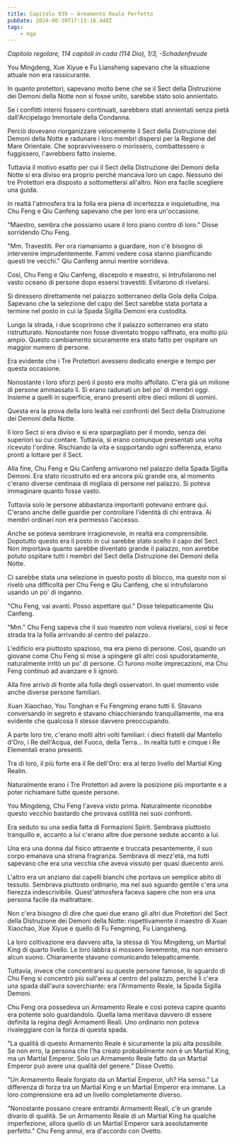 ```yaml
---
title: Capitolo 939 – Armamento Reale Perfetto
pubDate: 2024-06-30T17:13:16.448Z
tags:
    - mga
---
```



<em>Capitolo regolare,
114 capitoli in coda (114 Dio), 1/3,
-Schadenfreude</em>


You Mingdeng, Xue Xiyue e Fu Liansheng sapevano che la situazione attuale non era rassicurante.


In quanto protettori, sapevano molto bene che se il Sect della Distruzione dei Demoni della Notte non si fosse unito, sarebbe stato solo annientato.


Se i conflitti interni fossero continuati, sarebbero stati annientati senza pietà dall'Arcipelago Immortale della Condanna.


Perciò dovevano riorganizzare velocemente il Sect della Distruzione dei Demoni della Notte e radunare i loro membri dispersi per la Regione del Mare Orientale. Che sopravvivessero o morissero, combattessero o fuggissero, l'avrebbero fatto insieme.


Tuttavia il motivo esatto per cui il Sect della Distruzione dei Demoni della Notte si era diviso era proprio perché mancava loro un capo. Nessuno dei tre Protettori era disposto a sottomettersi all'altro. Non era facile scegliere una guida.


In realtà l'atmosfera tra la folla era piena di incertezza e inquietudine, ma Chu Feng e Qiu Canfeng sapevano che per loro era un'occasione.


"Maestro, sembra che possiamo usare il loro piano contro di loro." Disse sorridendo Chu Feng.


"Mm. Travestiti. Per ora riamaniamo a guardare, non c'è bisogno di intervenire imprudentemente. Fammi vedere cosa stanno pianificando questi tre vecchi." Qiu Canfeng annuì mentre sorrideva.


Così, Chu Feng e Qiu Canfeng, discepolo e maestro, si intrufolarono nel vasto oceano di persone dopo essersi travestiti. Evitarono di rivelarsi.


Si diressero direttamente nel palazzo sotterraneo della Gola della Colpa. Sapevano che la selezione del capo del Sect sarebbe stata portata a termine nel posto in cui la Spada Sigilla Demoni era custodita.


Lungo la strada, i due scoprirono che il palazzo sotterraneo era stato ristrutturato. Nonostante non fosse diventato troppo raffinato, era molto più ampio. Questo cambiamento sicuramente era stato fatto per ospitare un maggior numero di persone.


Era evidente che i Tre Protettori avessero dedicato energie e tempo per questa occasione.


Nonostante i loro sforzi però il posto era molto affollato. C'era già un milione di persone ammassato lì. Si erano radunati un bel po' di membri oggi. Insieme a quelli in superficie, erano presenti oltre dieci milioni di uomini.


Questa era la prova della loro lealtà nei confronti del Sect della Distruzione dei Demoni della Notte.


Il loro Sect si era diviso e si era sparpagliato per il mondo, senza dei superiori su cui contare. Tuttavia, si erano comunque presentati una volta ricevuto l'ordine. Rischiando la vita e sopportando ogni sofferenza, erano pronti a lottare per il Sect.


Alla fine, Chu Feng e Qiu Canfeng arrivarono nel palazzo della Spada Sigilla Demoni. Era stato ricostruito ed era ancora più grande ora, al momento c'erano diverse centinaia di migliaia di persone nel palazzo. Si poteva immaginare quanto fosse vasto.


Tuttavia solo le persone abbastanza importanti potevano entrare qui. C'erano anche delle guardie per controllare l'identità di chi entrava. Ai membri ordinari non era permesso l'accesso.


Anche se poteva sembrare irragionevole, in realtà era comprensibile. Dopotutto questo era il posto in cui sarebbe stato scelto il capo del Sect. Non importava quanto sarebbe diventato grande il palazzo, non avrebbe potuto ospitare tutti i membri del Sect della Distruzione dei Demoni della Notte.


Ci sarebbe stata una selezione in questo posto di blocco, ma questo non si rivelò una difficoltà per Chu Feng  e Qiu Canfeng, che si intrufolarono usando un po' di inganno.


"Chu Feng, vai avanti. Posso aspettare qui." Disse telepaticamente Qiu Canfeng.


"Mm." Chu Feng sapeva che il suo maestro non voleva rivelarsi, così si fece strada tra la folla arrivando al centro del palazzo.


L'edificio era piuttosto spazioso, ma era pieno di persone. Così, quando un giovane come Chu Feng si mise a spingere gli altri così spudoratamente, naturalmente irritò un po' di persone. Ci furono molte imprecazioni, ma Chu Feng continuò ad avanzare e li ignorò.


Alla fine arrivò di fronte alla folla degli osservatori. In quel momento vide anche diverse persone familiari.


Xuan Xiaochao, You Tonghan e Fu Fengming erano tutti lì. Stavano conversando in segreto e stavano chiacchierando tranquillamente, ma era evidente che qualcosa li stesse davvero preoccupando.


A parte loro tre, c'erano molti altri volti familiari: i dieci fratelli dal Mantello d'Oro, i Re dell'Acqua, del Fuoco, della Terra... In realtà tutti e cinque i Re Elementali erano presenti.


Tra di loro, il più forte era il Re dell'Oro: era al terzo livello del Martial King Realm.


Naturalmente erano i Tre Protettori ad avere la posizione più importante e a poter richiamare tutte queste persone.


You Mingdeng, Chu Feng l'aveva visto prima. Naturalmente riconobbe questo vecchio bastardo che provava ostilità nei suoi confronti.


Era seduto su una sedia fatta di Formazioni Spirit. Sembrava piuttosto tranquillo e, accanto a lui c'erano altre due persone sedute accanto a lui.


Una era una donna dal fisico attraente e truccata pesantemente, il suo corpo emanava una strana fragranza. Sembrava di mezz'età, ma tutti sapevano che era una vecchia che aveva vissuto per quasi duecento anni.


L'altro era un anziano dai capelli bianchi che portava un semplice abito di tessuto. Sembrava piuttosto ordinario, ma nel suo sguardo gentile c'era una fierezza indescrivibile. Quest'atmosfera faceva sapere che non era una persona facile da maltrattare.


Non c'era bisogno di dire che quei due erano gli altri due Protettori del Sect della Distruzione dei Demoni della Notte: rispettivamente il maestro di Xuan Xiaochao, Xue Xiyue e quello di Fu Fengming, Fu Liangsheng.


La loro coltivazione era davvero alta, la stessa di You Mingdeng, un Martial King di quarto livello. Le loro labbra si mossero lievemente, ma non emisero alcun suono. Chiaramente stavano comunicando telepaticamente.


Tuttavia, invece che concentrarsi su queste persone famose, lo sguardo di Chu Feng si concentrò più sull'area al centro del palazzo, perché lì c'era una spada dall'aura soverchiante: era l'Armamento Reale, la Spada Sigilla Demoni.


Chu Feng ora possedeva un Armamento Reale e così poteva capire quanto era potente solo guardandolo. Quella lama meritava davvero di essere definita la regina degli Armamenti Reali. Uno ordinario non poteva rivaleggiare con la forza di questa spada.


"La qualità di questo Armamento Reale è sicuramente la più alta possibile. Se non erro, la persona che l'ha creato probabilmente non è un Martial King, ma un Martial Emperor. Solo un Armamento Reale fatto da un Martial Emperor può avere una qualità del genere." Disse Ovetto.


"Un Armamento Reale forgiato da un Martial Emperor, uh? Ha senso." La differenza di forza tra un Martial King e un Martial Emperor era immane. La loro comprensione era ad un livello completamente diverso.


"Nonostante possano creare entrambi Armamenti Reali, c'è un grande divario di qualità. Se un Armamento Reale di un Martial King ha qualche imperfezione, allora quello di un Martial Emperor sarà assolutamente perfetto." Chu Feng annuì, era d'accordo con Ovetto.
                                


                                



